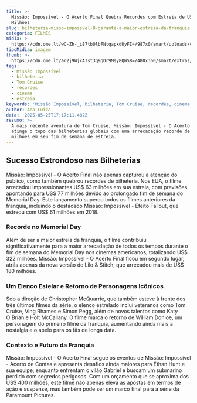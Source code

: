 ```yaml
---
title: >-
  Missão: Impossível - O Acerto Final Quebra Recordes com Estreia de US$ 204
  Milhões
slug: bilheteria-misso-impossvel-8-garante-a-maior-estreia-da-franquia
categoria: FILMES
midia: >-
  https://cdn.ome.lt/wC-Zh-_i87tbOlbFNtqapxdUyFI=/987x0/smart/uploads/conteudo/fotos/missaoimpossivel8_FUlzCTF.jpg
tipoMidia: imagem
thumb: >-
  https://cdn.ome.lt/ar2j9WjxAIst3q9qOr9Msy8QWS8=/480x360/smart/extras/conteudos/missaoimpossivel8_aJ9RK7J.jpg
tags:
  - Missão Impossível
  - bilheteria
  - Tom Cruise
  - recordes
  - cinema
  - estreia
keywords: 'Missão Impossível, bilheteria, Tom Cruise, recordes, cinema, estreia'
author: Ana Luiza
data: '2025-05-25T17:17:11.482Z'
resumo: >-
  A mais recente aventura de Tom Cruise, Missão: Impossível - O Acerto Final,
  atinge o topo das bilheterias globais com uma arrecadação recorde de US$ 204
  milhões em seu fim de semana de estreia.
---
```


## Sucesso Estrondoso nas Bilheterias

Missão: Impossível - O Acerto Final não apenas capturou a atenção do público, como também quebrou recordes de bilheteria. Nos EUA, o filme arrecadou impressionantes US$ 63 milhões em sua estreia, com previsões apontando para US$ 77 milhões devido ao prolongado fim de semana do Memorial Day. Este lançamento superou todos os filmes anteriores da franquia, incluindo o destacado Missão: Impossível - Efeito Fallout, que estreou com US$ 61 milhões em 2018. 

### Recorde no Memorial Day

Além de ser a maior estreia da franquia, o filme contribuiu significativamente para a maior arrecadação de todos os tempos durante o fim de semana do Memorial Day nos cinemas americanos, totalizando US$ 322 milhões. Missão: Impossível - O Acerto Final ficou em segundo lugar, atrás apenas da nova versão de Lilo & Stitch, que arrecadou mais de US$ 180 milhões.

### Um Elenco Estelar e Retorno de Personagens Icônicos

Sob a direção de Christopher McQuarrie, que também esteve à frente dos três últimos filmes da série, o elenco estrelado inclui veteranos como Tom Cruise, Ving Rhames e Simon Pegg, além de novos talentos como Katy O'Brian e Holt McCallany. O filme marca o retorno de William Donloe, um personagem do primeiro filme da franquia, aumentando ainda mais a nostalgia e o apelo para os fãs de longa data.

### Contexto e Futuro da Franquia

Missão: Impossível - O Acerto Final segue os eventos de Missão: Impossível - Acerto de Contas e apresenta desafios ainda maiores para Ethan Hunt e sua equipe, enquanto enfrentam o vilão Gabriel e buscam um submarino perdido com segredos perigosos. Com um orçamento que se aproxima dos US$ 400 milhões, este filme não apenas eleva as apostas em termos de ação e suspense, mas também pode ser um marco final para a série da Paramount Pictures.
